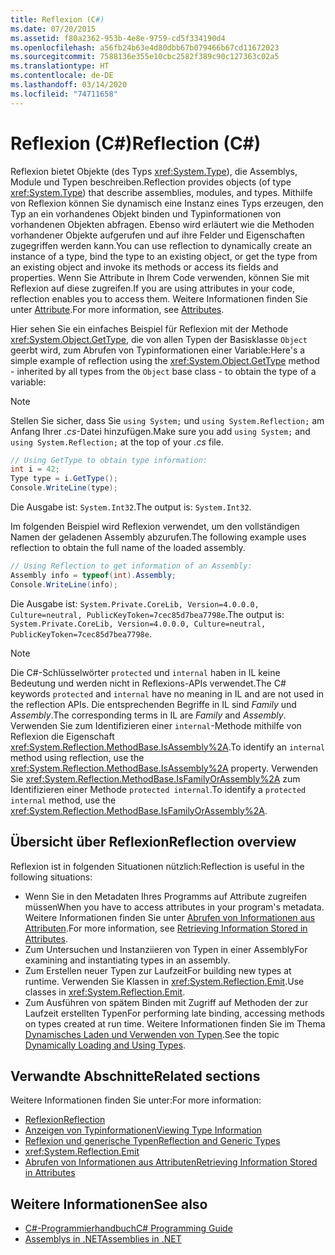 ```yaml
---
title: Reflexion (C#)
ms.date: 07/20/2015
ms.assetid: f80a2362-953b-4e8e-9759-cd5f334190d4
ms.openlocfilehash: a56fb24b63e4d80dbb67b079466b67cd11672023
ms.sourcegitcommit: 7588136e355e10cbc2582f389c90c127363c02a5
ms.translationtype: HT
ms.contentlocale: de-DE
ms.lasthandoff: 03/14/2020
ms.locfileid: "74711658"
---
```

# <a name="reflection-c"></a><span data-ttu-id="31317-102">Reflexion (C#)</span><span class="sxs-lookup"><span data-stu-id="31317-102">Reflection (C#)</span></span>

<span data-ttu-id="31317-103">Reflexion bietet Objekte (des Typs <xref:System.Type>), die Assemblys, Module und Typen beschreiben.</span><span class="sxs-lookup"><span data-stu-id="31317-103">Reflection provides objects (of type <xref:System.Type>) that describe assemblies, modules, and types.</span></span> <span data-ttu-id="31317-104">Mithilfe von Reflexion können Sie dynamisch eine Instanz eines Typs erzeugen, den Typ an ein vorhandenes Objekt binden und Typinformationen von vorhandenen Objekten abfragen. Ebenso wird erläutert wie die Methoden vorhandener Objekte aufgerufen und auf ihre Felder und Eigenschaften zugegriffen werden kann.</span><span class="sxs-lookup"><span data-stu-id="31317-104">You can use reflection to dynamically create an instance of a type, bind the type to an existing object, or get the type from an existing object and invoke its methods or access its fields and properties.</span></span> <span data-ttu-id="31317-105">Wenn Sie Attribute in Ihrem Code verwenden, können Sie mit Reflexion auf diese zugreifen.</span><span class="sxs-lookup"><span data-stu-id="31317-105">If you are using attributes in your code, reflection enables you to access them.</span></span> <span data-ttu-id="31317-106">Weitere Informationen finden Sie unter [Attribute](../../../standard/attributes/index.md).</span><span class="sxs-lookup"><span data-stu-id="31317-106">For more information, see [Attributes](../../../standard/attributes/index.md).</span></span>

<span data-ttu-id="31317-107">Hier sehen Sie ein einfaches Beispiel für Reflexion mit der Methode <xref:System.Object.GetType>, die von allen Typen der Basisklasse `Object` geerbt wird, zum Abrufen von Typinformationen einer Variable:</span><span class="sxs-lookup"><span data-stu-id="31317-107">Here's a simple example of reflection using the <xref:System.Object.GetType> method - inherited by all types from the `Object` base class - to obtain the type of a variable:</span></span>

> [!NOTE]
> <span data-ttu-id="31317-108">Stellen Sie sicher, dass Sie `using System;` und `using System.Reflection;` am Anfang Ihrer *.cs*-Datei hinzufügen.</span><span class="sxs-lookup"><span data-stu-id="31317-108">Make sure you add `using System;` and `using System.Reflection;` at the top of your *.cs* file.</span></span>

```csharp
// Using GetType to obtain type information:
int i = 42;
Type type = i.GetType();
Console.WriteLine(type);
```

<span data-ttu-id="31317-109">Die Ausgabe ist: `System.Int32`.</span><span class="sxs-lookup"><span data-stu-id="31317-109">The output is: `System.Int32`.</span></span>

<span data-ttu-id="31317-110">Im folgenden Beispiel wird Reflexion verwendet, um den vollständigen Namen der geladenen Assembly abzurufen.</span><span class="sxs-lookup"><span data-stu-id="31317-110">The following example uses reflection to obtain the full name of the loaded assembly.</span></span>

```csharp
// Using Reflection to get information of an Assembly:
Assembly info = typeof(int).Assembly;
Console.WriteLine(info);
```

<span data-ttu-id="31317-111">Die Ausgabe ist: `System.Private.CoreLib, Version=4.0.0.0, Culture=neutral, PublicKeyToken=7cec85d7bea7798e`.</span><span class="sxs-lookup"><span data-stu-id="31317-111">The output is: `System.Private.CoreLib, Version=4.0.0.0, Culture=neutral, PublicKeyToken=7cec85d7bea7798e`.</span></span>

> [!NOTE]
> <span data-ttu-id="31317-112">Die C#-Schlüsselwörter `protected` und `internal` haben in IL keine Bedeutung und werden nicht in Reflexions-APIs verwendet.</span><span class="sxs-lookup"><span data-stu-id="31317-112">The C# keywords `protected` and `internal` have no meaning in IL and are not used in the reflection APIs.</span></span> <span data-ttu-id="31317-113">Die entsprechenden Begriffe in IL sind *Family* und *Assembly*.</span><span class="sxs-lookup"><span data-stu-id="31317-113">The corresponding terms in IL are *Family* and *Assembly*.</span></span> <span data-ttu-id="31317-114">Verwenden Sie zum Identifizieren einer `internal`-Methode mithilfe von Reflexion die Eigenschaft <xref:System.Reflection.MethodBase.IsAssembly%2A>.</span><span class="sxs-lookup"><span data-stu-id="31317-114">To identify an `internal` method using reflection, use the <xref:System.Reflection.MethodBase.IsAssembly%2A> property.</span></span> <span data-ttu-id="31317-115">Verwenden Sie <xref:System.Reflection.MethodBase.IsFamilyOrAssembly%2A> zum Identifizieren einer Methode `protected internal`.</span><span class="sxs-lookup"><span data-stu-id="31317-115">To identify a `protected internal` method, use the <xref:System.Reflection.MethodBase.IsFamilyOrAssembly%2A>.</span></span>

## <a name="reflection-overview"></a><span data-ttu-id="31317-116">Übersicht über Reflexion</span><span class="sxs-lookup"><span data-stu-id="31317-116">Reflection overview</span></span>

<span data-ttu-id="31317-117">Reflexion ist in folgenden Situationen nützlich:</span><span class="sxs-lookup"><span data-stu-id="31317-117">Reflection is useful in the following situations:</span></span>

- <span data-ttu-id="31317-118">Wenn Sie in den Metadaten Ihres Programms auf Attribute zugreifen müssen</span><span class="sxs-lookup"><span data-stu-id="31317-118">When you have to access attributes in your program's metadata.</span></span> <span data-ttu-id="31317-119">Weitere Informationen finden Sie unter [Abrufen von Informationen aus Attributen](../../../standard/attributes/retrieving-information-stored-in-attributes.md).</span><span class="sxs-lookup"><span data-stu-id="31317-119">For more information, see [Retrieving Information Stored in Attributes](../../../standard/attributes/retrieving-information-stored-in-attributes.md).</span></span>
- <span data-ttu-id="31317-120">Zum Untersuchen und Instanziieren von Typen in einer Assembly</span><span class="sxs-lookup"><span data-stu-id="31317-120">For examining and instantiating types in an assembly.</span></span>
- <span data-ttu-id="31317-121">Zum Erstellen neuer Typen zur Laufzeit</span><span class="sxs-lookup"><span data-stu-id="31317-121">For building new types at runtime.</span></span> <span data-ttu-id="31317-122">Verwenden Sie Klassen in <xref:System.Reflection.Emit>.</span><span class="sxs-lookup"><span data-stu-id="31317-122">Use classes in <xref:System.Reflection.Emit>.</span></span>
- <span data-ttu-id="31317-123">Zum Ausführen von spätem Binden mit Zugriff auf Methoden der zur Laufzeit erstellten Typen</span><span class="sxs-lookup"><span data-stu-id="31317-123">For performing late binding, accessing methods on types created at run time.</span></span> <span data-ttu-id="31317-124">Weitere Informationen finden Sie im Thema [Dynamisches Laden und Verwenden von Typen](../../../framework/reflection-and-codedom/dynamically-loading-and-using-types.md).</span><span class="sxs-lookup"><span data-stu-id="31317-124">See the topic [Dynamically Loading and Using Types](../../../framework/reflection-and-codedom/dynamically-loading-and-using-types.md).</span></span>

## <a name="related-sections"></a><span data-ttu-id="31317-125">Verwandte Abschnitte</span><span class="sxs-lookup"><span data-stu-id="31317-125">Related sections</span></span>

<span data-ttu-id="31317-126">Weitere Informationen finden Sie unter:</span><span class="sxs-lookup"><span data-stu-id="31317-126">For more information:</span></span>

- [<span data-ttu-id="31317-127">Reflexion</span><span class="sxs-lookup"><span data-stu-id="31317-127">Reflection</span></span>](../../../framework/reflection-and-codedom/reflection.md)
- [<span data-ttu-id="31317-128">Anzeigen von Typinformationen</span><span class="sxs-lookup"><span data-stu-id="31317-128">Viewing Type Information</span></span>](../../../framework/reflection-and-codedom/viewing-type-information.md)
- [<span data-ttu-id="31317-129">Reflexion und generische Typen</span><span class="sxs-lookup"><span data-stu-id="31317-129">Reflection and Generic Types</span></span>](../../../framework/reflection-and-codedom/reflection-and-generic-types.md)
- <xref:System.Reflection.Emit>
- [<span data-ttu-id="31317-130">Abrufen von Informationen aus Attributen</span><span class="sxs-lookup"><span data-stu-id="31317-130">Retrieving Information Stored in Attributes</span></span>](../../../standard/attributes/retrieving-information-stored-in-attributes.md)

## <a name="see-also"></a><span data-ttu-id="31317-131">Weitere Informationen</span><span class="sxs-lookup"><span data-stu-id="31317-131">See also</span></span>

- [<span data-ttu-id="31317-132">C#-Programmierhandbuch</span><span class="sxs-lookup"><span data-stu-id="31317-132">C# Programming Guide</span></span>](../index.md)
- [<span data-ttu-id="31317-133">Assemblys in .NET</span><span class="sxs-lookup"><span data-stu-id="31317-133">Assemblies in .NET</span></span>](../../../standard/assembly/index.md)
